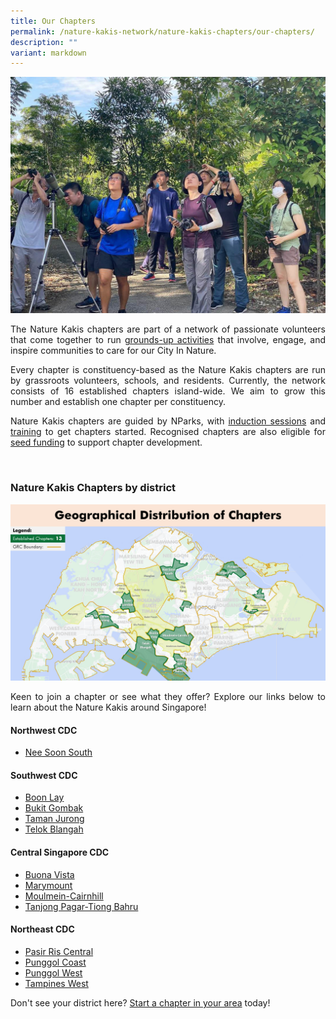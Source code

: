 ```yaml
---
title: Our Chapters
permalink: /nature-kakis-network/nature-kakis-chapters/our-chapters/
description: ""
variant: markdown
---
```

<style>
a[target="_blank"]:after {
	content:none;
	margin: 0 3px 0 5px;
	}
</style>

<section>
	<img src="/images/BioD%20&amp;%20wildlife/BioDandWildlife__2__Resized.jpg">
	<p align="justify">The Nature Kakis chapters are part of a network of passionate volunteers that come together to run <a rel="noopener noreferrer" target="_blank" href="/join-our-activities/">grounds-up activities</a> that involve, engage, and inspire communities to care for our City In Nature.</p> 
	<p align="justify">Every chapter is constituency-based as the Nature Kakis chapters are run by grassroots volunteers, schools, and residents. Currently, the network consists of 16 established chapters island-wide. We aim to grow this number and establish one chapter per constituency.</p>
	<p align="justify">Nature Kakis chapters are guided by NParks, with <a rel="noopener noreferrer" target="_blank" href="">induction sessions</a> and <a href="">training</a> to get chapters started. Recognised chapters are also eligible for <a rel="noopener noreferrer" target="_blank" href="/seed-fund/about/">seed funding</a> to support chapter development.</p>
	<br>
</section>

<section>
<h3>Nature Kakis Chapters by district</h3>
	<img src="/images/Maps/nk%20map%20new.PNG">
	<p align="justify">Keen to join a chapter or see what they offer? Explore our links below to learn about the Nature Kakis around Singapore!</p>
	<h4>Northwest CDC</h4>
	<ul>
		<li><a rel="noopener noreferrer" target="_blank" href="/all/get-to-know-the-chapters/nee-soon-south/">Nee Soon South</a></li>
		</ul>
	<h4>Southwest CDC</h4>
	<ul>
		<li><a rel="noopener noreferrer" target="_blank" href="/all/get-to-know-the-chapters/boon-lay/">Boon Lay</a></li>
		<li><a rel="noopener noreferrer" target="_blank" href="/all/get-to-know-the-chapters/bukit-gombak/">Bukit Gombak</a></li>
		<li><a rel="noopener noreferrer" target="_blank" href="/all/get-to-know-the-chapters/taman-jurong/">Taman Jurong</a></li>
		<li><a rel="noopener noreferrer" target="_blank" href="/all/get-to-know-the-chapters/telok-blangah/">Telok Blangah</a></li>
		</ul>
	<h4>Central Singapore CDC</h4>
	<ul>
		<li><a rel="noopener noreferrer" target="_blank" href="/all/get-to-know-the-chapters/buona-vista/">Buona Vista</a></li>
		<li><a rel="noopener noreferrer" target="_blank" href="/all/get-to-know-the-chapters/marymount/">Marymount</a></li>
		<li><a rel="noopener noreferrer" target="_blank" href="/all/get-to-know-the-chapters/moulmein-cainhill/">Moulmein-Cairnhill</a></li>
		<li><a rel="noopener noreferrer" target="_blank" href="/all/get-to-know-the-chapters/tanjong-pagar-tiong-bahru/">Tanjong Pagar-Tiong Bahru</a></li>
		</ul>
	<h4>Northeast CDC</h4>
	<ul>
		<li><a rel="noopener noreferrer" target="_blank" href="/all/get-to-know-the-chapters/pasir-ris-central/">Pasir Ris Central</a></li>
		<li><a rel="noopener noreferrer" target="_blank" href="/all/get-to-know-the-chapters/punggol-coast/">Punggol Coast</a></li>
		<li><a rel="noopener noreferrer" target="_blank" href="/all/get-to-know-the-chapters/punggol-west/">Punggol West</a></li>
		<li><a rel="noopener noreferrer" target="_blank" href="/all/get-to-know-the-chapters/tampines-west/">Tampines West</a></li>
		</ul>
	<p align="justify">Don't see your district here? <a rel="noopener noreferrer" target="_blank" href="/nature-kakis-network/chapters/starting-a-chapter/">Start a chapter in your area</a> today!</p>
</section>
